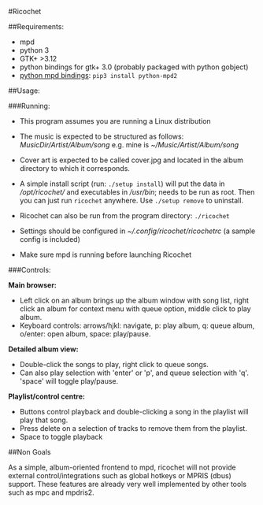 #Ricochet

##Requirements:

  - mpd
  - python 3
  - GTK+ >3.12
  - python bindings for gtk+ 3.0 (probably packaged with python gobject)
  - [python mpd bindings](https://github.com/Mic92/python-mpd2): `pip3 install python-mpd2`


##Usage:

###Running:

  - This program assumes you are running a Linux distribution

  - The music is expected to be structured as follows:
    _MusicDir/Artist/Album/song_ e.g. mine is
    _~/Music/Artist/Album/song_

  - Cover art is expected to be called cover.jpg and located in the
    album directory to which it corresponds. 

  - A simple install script (run: `./setup install`) will put the data
    in _/opt/ricochet/_ and executables in _/usr/bin_; needs to be run
    as root. Then you can just run `ricochet` anywhere. Use `./setup
    remove` to uninstall.

  - Ricochet can also be run from the program directory: `./ricochet`

  - Settings should be configured in _~/.config/ricochet/ricochetrc_ (a
    sample config is included)

  - Make sure mpd is running before launching Ricochet

###Controls:

**Main browser:**
  - Left click on an album brings up the album window with song list,
    right click an album for context menu with queue option, middle
    click to play album. 
  - Keyboard controls: arrows/hjkl: navigate, p: play album, q: queue
    album, o/enter: open album, space: play/pause.

**Detailed album view:**
  - Double-click the songs to play, right click to queue songs.
  - Can also play selection with 'enter' or 'p', and queue selection
    with 'q'. 'space' will toggle play/pause.

**Playlist/control centre:**
  - Buttons control playback and double-clicking a song in the playlist
    will play that song.
  - Press delete on a selection of tracks to remove them from the
    playlist.
  - Space to toggle playback

##Non Goals

As a simple, album-oriented frontend to mpd, ricochet will not provide
external control/integrations such as global hotkeys or MPRIS (dbus)
support. These features are already very well implemented by other tools
such as mpc and mpdris2.
